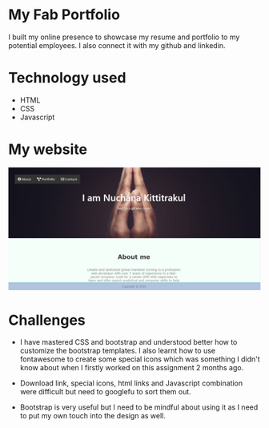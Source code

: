 # My Fab Portfolio 
I built my online presence to showcase my resume and portfolio to my potential employees. I also connect it with my github and linkedin. 

# Technology used
* HTML
* CSS
* Javascript 

# My website 
![My portfolio](./images/myportfolio.jpg)

# Challenges

* I have mastered CSS and bootstrap and understood better how to customize the bootstrap templates. I also learnt how to use fontawesome to create some special icons which was something I didn't know about when I firstly worked on this assignment 2 months ago.

* Download link, special icons, html links and Javascript combination were difficult but need to googlefu to sort them out. 

* Bootstrap is very useful but I need to be mindful about using it as I need to put my own touch into the design as well. 

